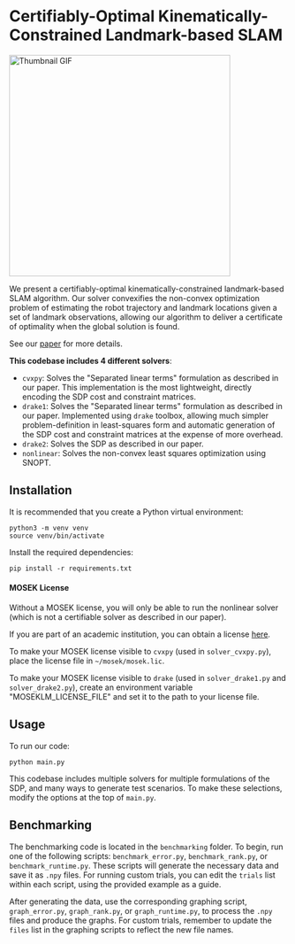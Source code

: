# Certifiably-Optimal Kinematically-Constrained Landmark-based SLAM

<img src="thumbnail.gif" alt="Thumbnail GIF" width="400">

We present a certifiably-optimal kinematically-constrained landmark-based SLAM algorithm. Our solver convexifies the non-convex optimization problem of estimating the robot trajectory and landmark locations given a set of landmark observations, allowing our algorithm to deliver a certificate of optimality when the global solution is found.

See our [paper](https://github.com/Michaelszeng/Certifiable-Kinematically-Constrained-Landmark-based-SLAM/blob/main/ertifiably-Optimal%20Kinematically-Constrained%20Landmark-based%20SLAM.pdf) for more details.

**This codebase includes 4 different solvers**:
 - `cvxpy`: Solves the "Separated linear terms" formulation as described in our paper. This implementation is the most lightweight, directly encoding the SDP cost and constraint matrices.
 - `drake1`: Solves the "Separated linear terms" formulation as described in our paper. Implemented using `drake` toolbox, allowing much simpler problem-definition in least-squares form and automatic generation of the SDP cost and constraint matrices at the expense of more overhead.
 - `drake2`: Solves the SDP as described in our paper.
 - `nonlinear`: Solves the non-convex least squares optimization using SNOPT.


## Installation

It is recommended that you create a Python virtual environment:
```
python3 -m venv venv
source venv/bin/activate
```

Install the required dependencies:
```
pip install -r requirements.txt
```

#### MOSEK License

Without a MOSEK license, you will only be able to run the nonlinear solver (which is not a certifiable solver as described in our paper).

If you are part of an academic institution, you can obtain a license [here](https://www.mosek.com/products/academic-licenses/). 

To make your MOSEK license visible to `cvxpy` (used in `solver_cvxpy.py`), place the license file in `~/mosek/mosek.lic`.

To make your MOSEK license visible to `drake` (used in `solver_drake1.py` and `solver_drake2.py`), create an environment variable "MOSEKLM_LICENSE_FILE" and set it to the path to your license file.


## Usage
To run our code:

    python main.py

This codebase includes multiple solvers for multiple formulations of the SDP, and many ways to generate test scenarios. To make these selections, modify the options at the top of `main.py`.


## Benchmarking

The benchmarking code is located in the `benchmarking` folder. To begin, run one of the following scripts: `benchmark_error.py`, `benchmark_rank.py`, or `benchmark_runtime.py`. These scripts will generate the necessary data and save it as `.npy` files. For running custom trials, you can edit the `trials` list within each script, using the provided example as a guide.

After generating the data, use the corresponding graphing script, `graph_error.py`, `graph_rank.py`, or `graph_runtime.py`, to process the `.npy` files and produce the graphs. For custom trials, remember to update the `files` list in the graphing scripts to reflect the new file names.

